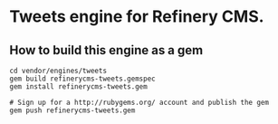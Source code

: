 # Tweets engine for Refinery CMS.

## How to build this engine as a gem

    cd vendor/engines/tweets
    gem build refinerycms-tweets.gemspec
    gem install refinerycms-tweets.gem
    
    # Sign up for a http://rubygems.org/ account and publish the gem
    gem push refinerycms-tweets.gem